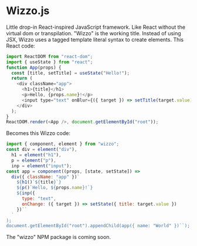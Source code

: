 # Wizzo.js
Little drop-in React-inspired JavaScript framework. Like React without the virtual dom or transpilation. "Wizzo" is the working title. 
Instead of using JSX, Wizzo uses a tagged template literal syntax to create elements.
This React code:
```js
import ReactDOM from "react-dom";
import { useState } from "react";
function App(props) {
  const [title, setTitle] = useState("Hello!");
  return (
    <div className="app">
      <h1>{title}</h1>
      <p>Hello, {props.name}!</p>
      <input type="text" onBlur={({ target }) => setTitle(target.value)} value={title} />
    </div>
  );
}
ReactDOM.render(<App />, document.getElementById("root"));
```
Becomes this Wizzo code:
```js
import { component, element } from "wizzo";
const div = element("div"),
  h1 = element("h1"),
  p = element("p"),
  inp = element("input");
const app = component((props, [state, setState]) => 
  div({ className: "app" })`
    ${h1()`${title}`}
    ${p()`Hello, ${props.name}!`}
    ${inp({ 
      type: "text", 
      onChange: ({ target }) => setState({ title: target.value }) 
    })``
  `
);
document.getElementById("root").appendChild(app({ name: "World" })``);
```
The "wizzo" NPM package is coming soon.
